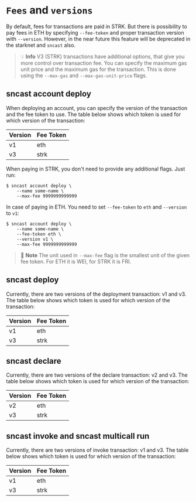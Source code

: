 # `Fees` and `versions`


By default, fees for transactions are paid in STRK. But there is possibility to pay fees in ETH by specifying `--fee-token` 
and proper transaction version with `--version`. However, in the near future this feature will be deprecated in the starknet and `sncast` also.

> 💡 **Info**
> V3 (STRK) transactions have additional options, that give you more control over transaction fee. You can specify the maximum gas unit price and the maximum gas for the transaction. 
This is done using the `--max-gas` and `--max-gas-unit-price` flags.

## sncast account deploy

When deploying an account, you can specify the version of the transaction and the fee token to use. The table below shows which token is used for which version of the transaction:

| Version | Fee Token |
|---------|-----------|
| v1      | eth       |
| v3      | strk      |

When paying in STRK, you don't need to provide any additional flags. Just run:

```shell
$ sncast account deploy \
    --name some-name \
    --max-fee 9999999999999
```

In case of paying in ETH. You need to set `--fee-token` to `eth` and `--version` to `v1`:

```shell
$ sncast account deploy \
    --name some-name \
    --fee-token eth \
    --version v1 \
    --max-fee 9999999999999
```

> 📝 **Note**
> The unit used in `--max-fee` flag is the smallest unit of the given fee token. For ETH it is WEI, for STRK it is FRI.

## sncast deploy

Currently, there are two versions of the deployment transaction: v1 and v3. The table below shows which token is used for which version of the transaction:


| Version | Fee Token |
|---------|-----------|
| v1      | eth       |
| v3      | strk      |

## sncast declare

Currently, there are two versions of the declare transaction: v2 and v3. The table below shows which token is used for which version of the transaction:


| Version | Fee Token |
|---------|-----------|
| v2      | eth       |
| v3      | strk      |

## sncast invoke and sncast multicall run

Currently, there are two versions of invoke transaction: v1 and v3. The table below shows which token is used for which version of the transaction:


| Version | Fee Token |
|---------|-----------|
| v1      | eth       |
| v3      | strk      |